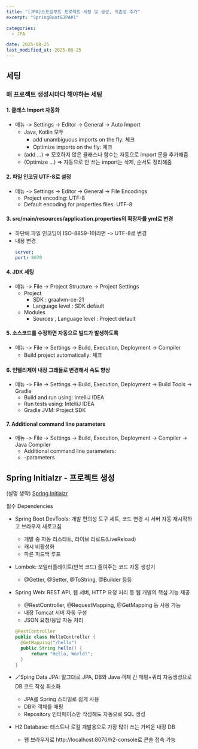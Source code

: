 ```yaml
---
title: "[JPA]스프링부트 프로젝트 세팅 및 생성, 의존성 추가"
excerpt: "SpringBoot&JPA#1"

categories:
  - JPA

date: 2025-08-25
last_modified_at: 2025-08-25
---
```


## 세팅

### 매 프로젝트 생성시마다 해야하는 세팅

#### 1. 클래스 Import 자동화

- 메뉴 -> Settings -> Editor -> General -> Auto Import
  - Java, Kotlin 모두
    - add unambiguous imports on the fly: 체크
    - Optimize imports on the fly: 체크
  - (add ...) => 모호하지 않은 클래스나 함수는 자동으로 import 문을 추가해줌
  - (Optimize ...) => 자동으로 안 쓰는 import는 삭제, 순서도 정리해줌

#### 2. 파일 인코딩 UTF-8로 설정

- 메뉴 -> Settings -> Editor -> General -> File Encodings
  - Project encoding: UTF-8
  - Default encoding for properties files: UTF-8

#### 3. src/main/resources/application.properties의 확장자를 yml로 변경

- 하단에 파일 인코딩이 ISO-8859-1이라면 -> UTF-8로 변경
- 내용 변경
  ```yml
  server:
  port: 8070
  ```

#### 4. JDK 세팅

- 메뉴 -> File -> Project Structure -> Project Settings
  - Project
    - SDK : graalvm-ce-21
    - Language level : SDK default
  - Modules
    - Sources , Language level : Project default

#### 5. 소스코드를 수정하면 자동으로 빌드가 발생하도록

- 메뉴 -> File -> Settings -> Build, Execution, Deployment -> Compiler
  - Build project automatically: 체크

#### 6. 인텔리제이 내장 그래들로 변경해서 속도 향상

- 메뉴 -> File -> Settings -> Build, Execution, Deployment -> Build Tools -> Gradle
  - Build and run using: IntelliJ IDEA
  - Run tests using: IntelliJ IDEA
  - Gradle JVM: Project SDK

#### 7. Additional command line parameters

- 메뉴 -> File -> Settings -> Build, Execution, Deployment -> Compiler -> Java Compiler
  - Additional command line parameters:
  - -parameters

## Spring Initialzr - 프로젝트 생성

(설명 생략)
[Spring Initialzr](https://start.spring.io/)

필수 Dependencies

- Spring Boot DevTools: 개발 편의성 도구 세트, 코드 변경 시 서버 자동 재시작하고 브라우저 새로고침

  - 개발 중 자동 리스타트, 라이브 리로드(LiveReload)
  - 캐시 비활성화
  - 파른 피드백 루프

- Lombok: 보일러플레이트(반복 코드) 줄여주는 코드 자동 생성기

  - @Getter, @Setter, @ToString, @Builder 등등

- Spring Web: REST API, 웹 서버, HTTP 요청 처리 등 웹 개발의 핵심 기능 제공

  - @RestController, @RequestMapping, @GetMapping 등 사용 가능
  - 내장 Tomcat 서버 자동 구성
  - JSON 요청/응답 자동 처리

  ```java
  @RestController
  public class HelloController {
    @GetMapping("/hello")
    public String hello() {
        return "Hello, World!";
    }
  }
  ```

- 🪄Sping Data JPA: 말그대로 JPA, DB와 Java 객체 간 매핑+쿼리 자동생성으로 DB 코드 작성 최소화

  - JPA를 Spring 스타일로 쉽게 사용
  - DB와 객체를 매핑
  - Repository 인터페이스만 작성해도 자동으로 SQL 생성

- H2 Database: 테스트나 로컬 개발용으로 가장 많이 쓰는 가벼운 내장 DB
  - 웹 브라우저로 http://localhost:8070/h2-console로 콘솔 접속 가능

